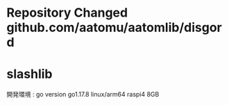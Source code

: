 # Repository Changed github.com/aatomu/aatomlib/disgord
# slashlib
開発環境 : go version go1.17.8 linux/arm64 raspi4 8GB  